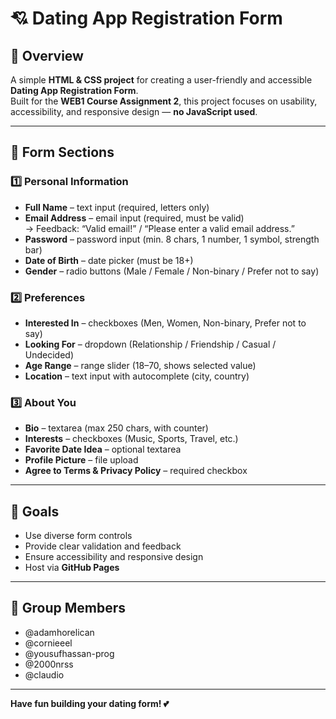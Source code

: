 # 💘 Dating App Registration Form

## 📝 Overview
A simple **HTML & CSS project** for creating a user-friendly and accessible **Dating App Registration Form**.  
Built for the **WEB1 Course Assignment 2**, this project focuses on usability, accessibility, and responsive design — **no JavaScript used**.

---

## 🌸 Form Sections

### 1️⃣ Personal Information
- **Full Name** – text input (required, letters only)  
- **Email Address** – email input (required, must be valid)  
  → Feedback: “Valid email!” / “Please enter a valid email address.”  
- **Password** – password input (min. 8 chars, 1 number, 1 symbol, strength bar)  
- **Date of Birth** – date picker (must be 18+)  
- **Gender** – radio buttons (Male / Female / Non-binary / Prefer not to say)

### 2️⃣ Preferences
- **Interested In** – checkboxes (Men, Women, Non-binary, Prefer not to say)  
- **Looking For** – dropdown (Relationship / Friendship / Casual / Undecided)  
- **Age Range** – range slider (18–70, shows selected value)  
- **Location** – text input with autocomplete (city, country)

### 3️⃣ About You
- **Bio** – textarea (max 250 chars, with counter)  
- **Interests** – checkboxes (Music, Sports, Travel, etc.)  
- **Favorite Date Idea** – optional textarea  
- **Profile Picture** – file upload  
- **Agree to Terms & Privacy Policy** – required checkbox

---

## 🎯 Goals
- Use diverse form controls  
- Provide clear validation and feedback  
- Ensure accessibility and responsive design  
- Host via **GitHub Pages**

---


## 👥 Group Members
- @adamhorelican
- @cornieeel  
- @yousufhassan-prog  
- @2000nrss
- @claudio


---

**Have fun building your dating form! 💕**
